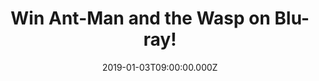 ---
campaign-uuid: "c-ac65475b-9dc8-40e3-81ef-3fbfd6cff72e"
type: "Competition"
category: "Entertainment"
date: "2019-01-03T09:00:00.000Z"
end-date: "2019-02-03T23:59:00.000Z"
disable-form: false
is_promoted: false
has_entry_page: true
title: "Win Ant-Man and the Wasp on Blu-ray!"
competition-description: "<p>From the Marvel Cinematic Universe comes Ant-Man and\
  \ the Wasp and we have a copy on Blu-ray to giveaway to one of our lucky members.\
  \ Still reeling from the aftermath of Captain America: Civil War, Scott Lang is\
  \ enlisted by Dr. Hank Pym for an urgent new mission. He must once again put on\
  \ the suit and learn to fight alongside the Wasp as they join forces to uncover\
  \ secrets from the past.</p>\r\n<p>Want to feel part of this amazing adventure?\
  \ Click below for a chance to win!</p>"
hero-header: "Win Ant-Man and the Wasp on Blu-ray!"
terms-confirmation: "N/A"
banner-img: "https://assets.expresslyapp.com/asset-f026e7b4-2419-4a9a-93d7-31a51bdb2e51.jpg"
logo-left-href: "aaa.nme.com"
logo-left-image: "https://assets.expresslyapp.com/asset-20ee01ed-691b-4ef6-8299-a8b652e5c055.jpg"
logo-left-title: "NME AAA"
bg-image-hero: "https://assets.expresslyapp.com/asset-396d434c-0c94-4971-b0ab-5379d3655ae5.jpg"
bg-image-first: "https://assets.expresslyapp.com/asset-db8d2940-2fa2-45c4-95db-98776397e31b.jpg"
section1-content: "<p>Despite a history of crime, Scott turned his life around after\
  \ leaving prison and became the hero known as Ant-Man even if he had to steal to\
  \ do it. This\_lifestyle led to him being put on house arrest after the events of\_\
  Civil War, where he sided with Team Cap. Scott's shrinking and growing abilities\
  \ are sure to help save the day.</p>\r\n<p>This Ant-Man and the Wasp Blu-ray comes\
  \ with a lot of bonus features:  Play Movie With Intro By Director Peyton Reed,\
  \ Audio Commentaries, Deleted Scenes… and many more for you to discover!</p>\r\n\
  <p>Enter the form below for a chance to win Ant-Man and the Wasp on Blu-ray and\
  \ get your weekend sorted! Good luck!</p>"
entry-title: "Win Ant-Man and the Wasp on Blu-ray!"
entry-content: "Enter the draw to win Ant-Man and The Wasp on Blu-ray\r\nby completing\
  \ the form below before 23:59 on 3rd  of February 2019."
has-winner: false
prize-description: "Ant-Man and the Wasp on Blu-ray."
special-conditions: "Multiple entries are allowed up to one every day\r\nThis competition\
  \ is also available on: http://club.expressly.io/competitons/ant-man-and-the-wasp-blu-ray"
country-restrictions:
- "GB"
---